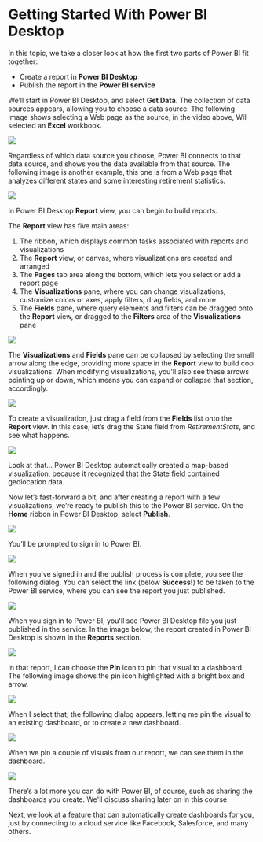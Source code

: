 <properties
   pageTitle="Getting Started with Power BI Desktop"
   description="Get a tour of Power BI Desktop"
   services="powerbi"
   documentationCenter=""
   authors="davidiseminger"
   manager="mblythe"
   backup=""
   editor=""
   tags=""
   qualityFocus="no"
   qualityDate=""
   featuredVideoId="meDUu1sFP3Q"
   courseDuration="9m"/>

<tags
   ms.service="powerbi"
   ms.devlang="NA"
   ms.topic="get-started-article"
   ms.tgt_pltfrm="NA"
   ms.workload="powerbi"
   ms.date="09/29/2016"
   ms.author="davidi"/>

# Getting Started With Power BI Desktop

In this topic, we take a closer look at how the first two parts of Power BI fit together:

-   Create a report in <bpt id="p1">**</bpt>Power BI Desktop<ept id="p1">**</ept>
-   Publish the report in the <bpt id="p1">**</bpt>Power BI service<ept id="p1">**</ept>

We’ll start in Power BI Desktop, and select <bpt id="p1">**</bpt>Get Data<ept id="p1">**</ept>. The collection of data sources appears, allowing you to choose a data source. The following image shows selecting a Web page as the source, in the video above, Will selected an <bpt id="p1">**</bpt>Excel<ept id="p1">**</ept> workbook.

![](media/powerbi-learning-0-2-get-started-power-bi-desktop/c0a2_1.png)

Regardless of which data source you choose, Power BI connects to that data source, and shows you the data available from that source. The following image is another example, this one is from a Web page that analyzes different states and some interesting retirement statistics.

![](media/powerbi-learning-0-2-get-started-power-bi-desktop/c0a2_2.png)

In Power BI Desktop <bpt id="p1">**</bpt>Report<ept id="p1">**</ept> view, you can begin to build reports.

The <bpt id="p1">**</bpt>Report<ept id="p1">**</ept> view has five main areas:

1.  The ribbon, which displays common tasks associated with reports and visualizations
2.  The <bpt id="p1">**</bpt>Report<ept id="p1">**</ept> view, or canvas, where visualizations are created and arranged
3.  The <bpt id="p1">**</bpt>Pages<ept id="p1">**</ept> tab area along the bottom, which lets you select or add a report page
4.  The <bpt id="p1">**</bpt>Visualizations<ept id="p1">**</ept> pane, where you can change visualizations, customize colors or axes, apply filters, drag fields, and more
5.  The <bpt id="p1">**</bpt>Fields<ept id="p1">**</ept> pane, where query elements and filters can be dragged onto the <bpt id="p2">**</bpt>Report<ept id="p2">**</ept> view, or dragged to the <bpt id="p3">**</bpt>Filters<ept id="p3">**</ept> area of the <bpt id="p4">**</bpt>Visualizations<ept id="p4">**</ept> pane

![](media/powerbi-learning-0-2-get-started-power-bi-desktop/c0a2_3.png)

The <bpt id="p1">**</bpt>Visualizations<ept id="p1">**</ept> and <bpt id="p2">**</bpt>Fields<ept id="p2">**</ept> pane can be collapsed by selecting the small arrow along the edge, providing more space in the <bpt id="p3">**</bpt>Report<ept id="p3">**</ept> view to build cool visualizations. When modifying visualizations, you'll also see these arrows pointing up or down, which means you can expand or collapse that section, accordingly.

![](media/powerbi-learning-0-2-get-started-power-bi-desktop/c0a2_4.png)

To create a visualization, just drag a field from the <bpt id="p1">**</bpt>Fields<ept id="p1">**</ept> list onto the <bpt id="p2">**</bpt>Report<ept id="p2">**</ept> view. In this case, let’s drag the State field from <bpt id="p1">*</bpt>RetirementStats<ept id="p1">*</ept>, and see what happens.

![](media/powerbi-learning-0-2-get-started-power-bi-desktop/c0a2_5.png)

Look at that... Power BI Desktop automatically created a map-based visualization, because it recognized that the State field contained geolocation data.

Now let’s fast-forward a bit, and after creating a report with a few visualizations, we’re ready to publish this to the Power BI service. On the <bpt id="p1">**</bpt>Home<ept id="p1">**</ept> ribbon in Power BI Desktop, select <bpt id="p2">**</bpt>Publish<ept id="p2">**</ept>.

![](media/powerbi-learning-0-2-get-started-power-bi-desktop/c0a2_6.png)

You’ll be prompted to sign in to Power BI.

![](media/powerbi-learning-0-2-get-started-power-bi-desktop/c0a2_7.png)

When you've signed in and the publish process is complete, you see the following dialog. You can select the link (below <bpt id="p1">**</bpt>Success!<ept id="p1">**</ept>) to be taken to the Power BI service, where you can see the report you just published.

![](media/powerbi-learning-0-2-get-started-power-bi-desktop/c0a2_8.png)

When you sign in to Power BI, you'll see Power BI Desktop file you just published in the service. In the image below, the report created in Power BI Desktop is shown in the <bpt id="p1">**</bpt>Reports<ept id="p1">**</ept> section.

![](media/powerbi-learning-0-2-get-started-power-bi-desktop/c0a2_9.png)

In that report, I can choose the <bpt id="p1">**</bpt>Pin<ept id="p1">**</ept> icon to pin that visual to a dashboard. The following image shows the pin icon highlighted with a bright box and arrow.

![](media/powerbi-learning-0-2-get-started-power-bi-desktop/c0a2_10.png)

When I select that, the following dialog appears, letting me pin the visual to an existing dashboard, or to create a new dashboard.

![](media/powerbi-learning-0-2-get-started-power-bi-desktop/c0a2_11.png)

When we pin a couple of visuals from our report, we can see them in the dashboard.

![](media/powerbi-learning-0-2-get-started-power-bi-desktop/c0a2_12.png)

There’s a lot more you can do with Power BI, of course, such as sharing the dashboards you create. We'll discuss sharing later on in this course.

Next, we look at a feature that can automatically create dashboards for you, just by connecting to a cloud service like Facebook, Salesforce, and many others.

